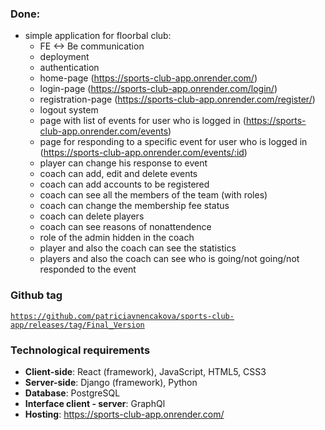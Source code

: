 ### Done:
- simple application for floorbal club: 
  - FE <-> Be communication
  - deployment
  - authentication 
  - home-page (https://sports-club-app.onrender.com/)
  - login-page (https://sports-club-app.onrender.com/login/)
  - registration-page (https://sports-club-app.onrender.com/register/)
  - logout system
  - page with list of events for user who is logged in (https://sports-club-app.onrender.com/events)
  - page for responding to a specific event  for user who is logged in (https://sports-club-app.onrender.com/events/:id)
  - player can change his response to event
  - coach can add, edit and delete events 
  - coach can add accounts to be registered 
  - coach can see all the members of the team (with roles)
  - coach can change the membership fee status
  - coach can delete players 
  - coach can see reasons of nonattendence
  - role of the admin hidden in the coach
  - player and also the coach can see the statistics
  - players and also the coach can see who is going/not going/not responded to the event

### Github tag
[`https://github.com/patriciavnencakova/sports-club-app/releases/tag/Final_Version`](https://github.com/patriciavnencakova/sports-club-app/releases/tag/Final_Version) 

### Technological requirements

- **Client-side**: React (framework), JavaScript, HTML5, CSS3
- **Server-side**: Django (framework), Python
- **Database**: PostgreSQL
- **Interface client - server**: GraphQl
- **Hosting**: https://sports-club-app.onrender.com/

